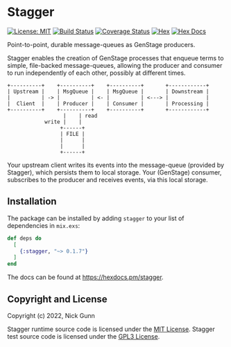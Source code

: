 # Stagger

[![License: MIT](https://img.shields.io/badge/License-MIT-yellow.svg)](https://opensource.org/licenses/MIT)
[![Build Status](https://github.com/ausimian/stagger/actions/workflows/elixir.yml/badge.svg)](https://github.com/ausimian/stagger/actions?query=workflow%3A%22CI%22)
[![Coverage Status](https://coveralls.io/repos/github/ausimian/stagger/badge.svg?branch=main)](https://coveralls.io/github/ausimian/stagger?branch=main)
[![Hex](https://img.shields.io/hexpm/v/stagger.svg)](https://hex.pm/packages/stagger)
[![Hex Docs](https://img.shields.io/badge/hex-docs-blue.svg)](https://hexdocs.pm/stagger)

Point-to-point, durable message-queues as GenStage producers.

Stagger enables the creation of GenStage processes that enqueue terms to simple,
file-backed message-queues, allowing the producer and consumer to run independently
of each other, possibly at different times.

    +----------+    +----------+    +----------+       +------------+
    | Upstream |    | MsgQueue |    | MsgQueue |       | Downstream |
    |          | -> |          | <- |          | <---> |            |
    |  Client  |    | Producer |    | Consumer |       | Processing |
    +----------+    +----------+    +----------+       +------------+
                      |    | read
                write |    |
                     +------+
                     | FILE |
                     |      |
                     |      |
                     +------+

Your upstream client writes its events into the message-queue (provided by
Stagger), which persists them to local storage.  Your (GenStage) consumer, subscribes
to the producer and receives events, via this local storage.
## Installation

The package can be installed by adding `stagger` to your list of dependencies in `mix.exs`:

```elixir
def deps do
  [
    {:stagger, "~> 0.1.7"}
  ]
end
```

The docs can be found at <https://hexdocs.pm/stagger>.

## Copyright and License

Copyright (c) 2022, Nick Gunn

Stagger runtime source code is licensed under the [MIT License](LICENSE.md).
Stagger test source code is licensed under the [GPL3 License](test/LICENSE).

